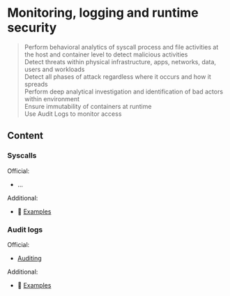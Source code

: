 # Monitoring, logging and runtime security

> Perform behavioral analytics of syscall process and file activities at the host and container level to detect malicious activities  
> Detect threats within physical infrastructure, apps, networks, data, users and workloads  
> Detect all phases of attack regardless where it occurs and how it spreads  
> Perform deep analytical investigation and identification of bad actors within environment  
> Ensure immutability of containers at runtime  
> Use Audit Logs to monitor access

## Content

### Syscalls

Official:

* ...

Additional:

* 🚀 [Examples](examples/6.1-syscalls.md)

### Audit logs

Official:

* [Auditing](https://kubernetes.io/docs/tasks/debug/debug-cluster/audit/)

Additional:

* 🚀 [Examples](examples/6.6-auditing-examples.md)

